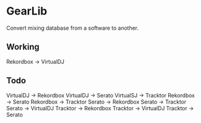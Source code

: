 # GearLib

Convert mixing database from a software to another.

## Working
Rekordbox -> VirtualDJ

## Todo
VirtualDJ -> Rekordbox
VirtualDJ -> Serato
VirtualSJ -> Tracktor
Rekordbox -> Serato
Rekordbox -> Tracktor
Serato -> Rekordbox
Serato -> Tracktor
Serato -> VirtualDJ
Tracktor -> Rekordbox
Tracktor -> VirtualDJ
Tracktor -> Serato